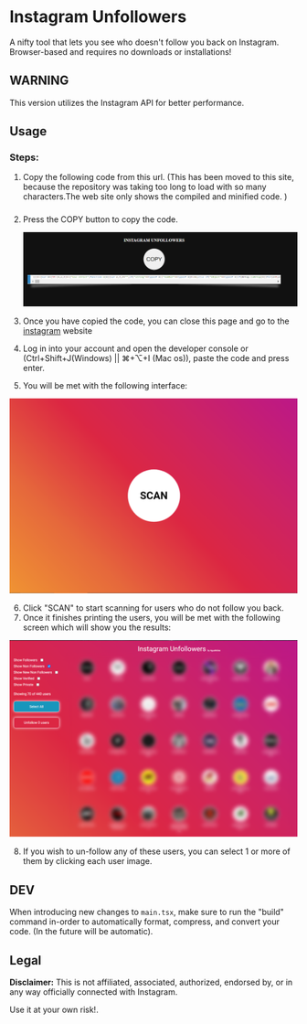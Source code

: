 # Instagram Unfollowers

A nifty tool that lets you see who doesn't follow you back on Instagram.  
Browser-based and requires no downloads or installations!

## **WARNING**

This version utilizes the Instagram API for better performance.  

## Usage

### Steps:

1.  Copy the following code from this url. (This has been moved to this site, because the repository was taking too long to load with so many characters.The web site only shows the compiled and minified code. )

### 

2. Press the COPY button to copy the code.

    <img src="./assets/copy_code.png" alt="Initial screen" />

3. Once you have copied the code, you can close this page and go to the [instagram](https://www.instagram.com/) website
4. Log in into your account and open the developer console or (Ctrl+Shift+J(Windows) || ⌘+⌥+I (Mac os)), paste the code and press enter.

5. You will be met with the following interface:

 <img src="./assets/initial.png" alt="Initial screen" />

6. Click "SCAN" to start scanning for users who do not follow you back.
7. Once it finishes printing the users, you will be met with the following screen which will show you the results:

 <img src="./assets/results.png" alt="Results screen" />

8. If you wish to un-follow any of these users, you can select 1 or more of them by clicking each user image.


## DEV

When introducing new changes to `main.tsx`, make sure to run the "build" command in-order to automatically format, compress, and convert your code. (In the future will be automatic).

## Legal

**Disclaimer:** This is not affiliated, associated, authorized, endorsed by, or in any way officially connected with Instagram.

Use it at your own risk!.